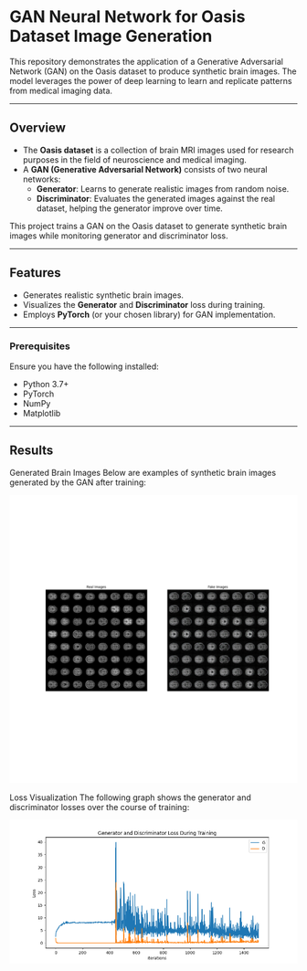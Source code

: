 # **GAN Neural Network for Oasis Dataset Image Generation**

This repository demonstrates the application of a Generative Adversarial Network (GAN) on the Oasis dataset to produce synthetic brain images. The model leverages the power of deep learning to learn and replicate patterns from medical imaging data.

---

## **Overview**

- The **Oasis dataset** is a collection of brain MRI images used for research purposes in the field of neuroscience and medical imaging.
- A **GAN (Generative Adversarial Network)** consists of two neural networks:
  - **Generator**: Learns to generate realistic images from random noise.
  - **Discriminator**: Evaluates the generated images against the real dataset, helping the generator improve over time.

This project trains a GAN on the Oasis dataset to generate synthetic brain images while monitoring generator and discriminator loss.

---

## **Features**

- Generates realistic synthetic brain images.
- Visualizes the **Generator** and **Discriminator** loss during training.
- Employs **PyTorch** (or your chosen library) for GAN implementation.

---

### **Prerequisites**
Ensure you have the following installed:
- Python 3.7+
- PyTorch
- NumPy
- Matplotlib

---

## **Results**

Generated Brain Images
Below are examples of synthetic brain images generated by the GAN after training:

![Generated Brain Images](https://github.com/TrazZed/OASIS-Generative-Adversarial-Network/blob/main/images.png)

Loss Visualization
The following graph shows the generator and discriminator losses over the course of training:

![Loss Visualization](https://github.com/TrazZed/OASIS-Generative-Adversarial-Network/blob/main/generator_discriminator_loss.png)


